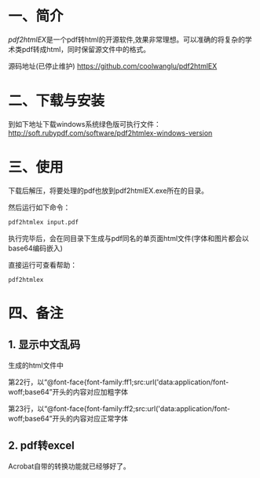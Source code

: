# 一、简介

*pdf2htmlEX*是一个pdf转html的开源软件,效果非常理想。可以准确的将复杂的学术类pdf转成html，同时保留源文件中的格式。

源码地址(已停止维护)
https://github.com/coolwanglu/pdf2htmlEX

# 二、下载与安装

到如下地址下载windows系统绿色版可执行文件：
http://soft.rubypdf.com/software/pdf2htmlex-windows-version

# 三、使用

下载后解压，将要处理的pdf也放到pdf2htmlEX.exe所在的目录。

然后运行如下命令：

```bat
pdf2htmlex input.pdf
```

执行完毕后，会在同目录下生成与pdf同名的单页面html文件(字体和图片都会以base64编码嵌入)

直接运行可查看帮助：

    pdf2htmlex

# 四、备注

## 1. 显示中文乱码

生成的html文件中

第22行，以“@font-face{font-family:ff1;src:url('data:application/font-woff;base64”开头的内容对应加粗字体

第23行，以“@font-face{font-family:ff2;src:url('data:application/font-woff;base64”开头的内容对应正常字体


## 2. pdf转excel

Acrobat自带的转换功能就已经够好了。
   

